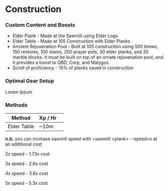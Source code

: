 # Construction

### Custom Content and Boosts

* Elder Plank - Made at the Sawmill using Elder Logs
* Elder Table - Made at 105 Construction with Elder Planks
* Ancient Rejuvenation Pool - Built at 105 construction using 500 brews, 150 restores, 100 stams, 200 prayer pots, 30 elder planks, and 20 marble blocks. It must be built on top of an ornate rejuvenation pool, and it provides a boost to QBD, Corp, and Malygos.
* Scroll of proficiency - 15% of planks saved in construction

### Optimal Gear Setup

Lorem Ipsum

### Methods

| Method      | Xp / Hr |   |
| ----------- | ------- | - |
| Elder Table | \~10m   |   |

**n.b.** you can increase sawmill speed with =sawmill \<plank> --speed=x at an additional cost

2x speed - 1.73x cost

3x speed - 2.6x cost

4x speed - 3.8x cost

5x speed - 5.3x cost
